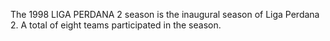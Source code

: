 The 1998 LIGA PERDANA 2 season is the inaugural season of Liga Perdana 2. A total of eight teams participated in the season.
